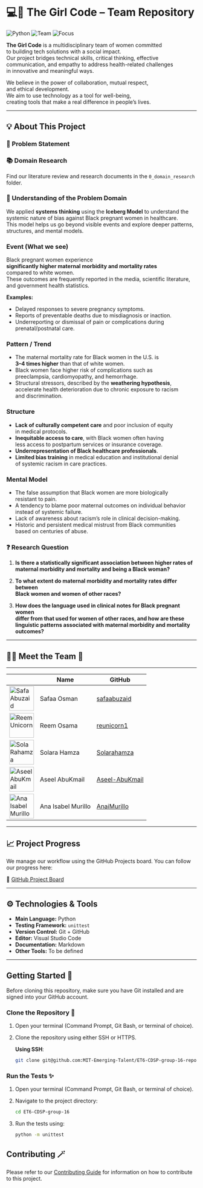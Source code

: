 # 💻🌸 The Girl Code – Team Repository

![Python](https://img.shields.io/badge/technology-python-blue.svg)
![Team](https://img.shields.io/badge/team-all_women-ff69b4.svg)
![Focus](https://img.shields.io/badge/focus-health_and_tech-purple.svg)

**The Girl Code** is a multidisciplinary team of women committed  
to building tech solutions with a social impact.  
Our project bridges technical skills, critical thinking, effective  
communication, and empathy to address health-related challenges  
in innovative and meaningful ways.

We believe in the power of collaboration, mutual respect,  
and ethical development.  
We aim to use technology as a tool for well-being,  
creating tools that make a real difference in people’s lives.

---

## 💡 About This Project

### 📌 Problem Statement

### 📚 Domain Research

Find our literature review and research documents in the `0_domain_research` folder.

### 🧠 Understanding of the Problem Domain

We applied **systems thinking** using the **Iceberg Model** to understand the  
systemic nature of bias against Black pregnant women in healthcare.  
This model helps us go beyond visible events and explore deeper patterns,  
structures, and mental models.

### Event (What we see)

Black pregnant women experience  
**significantly higher maternal morbidity and mortality rates**  
compared to white women.  
These outcomes are frequently reported in the media, scientific literature,  
and government health statistics.

**Examples:**

- Delayed responses to severe pregnancy symptoms.  
- Reports of preventable deaths due to misdiagnosis or inaction.  
- Underreporting or dismissal of pain or complications during  
  prenatal/postnatal care.

### Pattern / Trend

- The maternal mortality rate for Black women in the U.S. is  
  **3–4 times higher** than that of white women.  
- Black women face higher risk of complications such as  
  preeclampsia, cardiomyopathy, and hemorrhage.  
- Structural stressors, described by the **weathering hypothesis**,  
  accelerate health deterioration due to chronic exposure to racism  
  and discrimination.

### Structure

- **Lack of culturally competent care** and poor inclusion of equity  
  in medical protocols.  
- **Inequitable access to care**, with Black women often having  
  less access to postpartum services or insurance coverage.  
- **Underrepresentation of Black healthcare professionals**.  
- **Limited bias training** in medical education and institutional denial  
  of systemic racism in care practices.

### Mental Model

- The false assumption that Black women are more biologically  
  resistant to pain.  
- A tendency to blame poor maternal outcomes on individual behavior  
  instead of systemic failure.  
- Lack of awareness about racism’s role in clinical decision-making.  
- Historic and persistent medical mistrust from Black communities  
  based on centuries of abuse.

### ❓ Research Question

1. **Is there a statistically significant association between higher rates of  
   maternal morbidity and mortality and being a Black woman?**

2. **To what extent do maternal morbidity and mortality rates differ between  
   Black women and women of other races?**

3. **How does the language used in clinical notes for Black pregnant women  
   differ from that used for women of other races, and how are these  
   linguistic patterns associated with maternal morbidity and mortality  
   outcomes?**

---

## 👩‍💻 Meet the Team 👑

---
<!-- markdownlint-disable MD033 -->
<table>
   <thead>
      <tr>
         <th></th>
         <th><strong>Name</strong></th>
         <th><strong>GitHub</strong></th>
      </tr>
   </thead>
   <tbody>
   <tr>
      <td><img src="https://avatars.githubusercontent.com/u/111435149?v=4"
            width="65"
            alt="Safa Abuzaid"></td>
      <td>Safaa Osman</td>
      <td><a href="https://github.com/safaabuzaid">safaabuzaid</a></td>
   </tr>
   <tr>
      <td><img src="https://avatars.githubusercontent.com/u/142197471?v=4"
            width="65"
            alt="Reem Unicorn"></td>
      <td>Reem Osama</td>
      <td><a href="https://github.com/reunicorn1">reunicorn1</a></td>
   </tr>
   <tr>
      <td><img src="https://avatars.githubusercontent.com/u/143920997?v=4"
            width="65"
            alt="Sola Rahamza"></td>
      <td>Solara Hamza</td>
      <td><a href="https://github.com/Solarahamza">Solarahamza</a></td>
   </tr>
   <tr>
      <td><img src="https://avatars.githubusercontent.com/u/142165150?v=4"
            width="65"
            alt="Aseel AbuKmail"></td>
      <td>Aseel AbuKmail</td>
      <td><a href="https://github.com/Aseel-AbuKmail">Aseel-AbuKmail</a></td>
   </tr>
   <tr>
      <td><img src="https://avatars.githubusercontent.com/u/189562848?v=4"
            width="65"
            alt="Ana Isabel Murillo"></td>
      <td>Ana Isabel Murillo</td>
      <td><a href="https://github.com/AnaiMurillo">AnaiMurillo</a></td>
   </tr>
   </tbody>
</table>
<!-- markdownlint-enable MD033 -->

---

## 📈 Project Progress

We manage our workflow using the GitHub Projects board.
You can follow our progress here:

📌 [GitHub Project Board](https://github.com/orgs/MIT-Emerging-Talent/projects/200/views/1)

---

## ⚙️ Technologies & Tools

- **Main Language:** Python
- **Testing Framework:** `unittest`
- **Version Control:** Git + GitHub
- **Editor:** Visual Studio Code
- **Documentation:** Markdown
- **Other Tools:** To be defined

---

## Getting Started 🚀

Before cloning this repository, make sure you have Git
installed and are signed into your GitHub account.

### Clone the Repository 💬

1. Open your terminal (Command Prompt, Git Bash, or terminal of choice).

2. Clone the repository using either SSH or HTTPS.

   **Using SSH**:

   ```bash
   git clone git@github.com:MIT-Emerging-Talent/ET6-CDSP-group-16-repo.git
   ```

### Run the Tests ✨

1. Open your terminal (Command Prompt, Git Bash, or terminal of choice).

2. Navigate to the project directory:

   ```bash
   cd ET6-CDSP-group-16
   ```

3. Run the tests using:

   ```bash
   python -m unittest
   ```

## Contributing 🪄

Please refer to our [Contributing Guide](CONTRIBUTING.md) for information
on how to contribute to this project.
